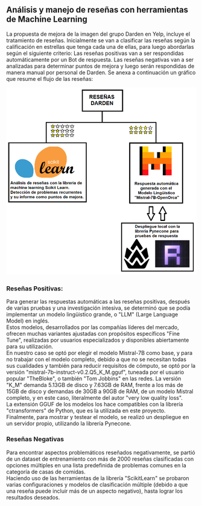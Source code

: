 ## Análisis y manejo de reseñas con herramientas de Machine Learning 

La propuesta de mejora de la imagen del grupo Darden en Yelp, incluye el tratamiento de reseñas. Inicialmente se van a clasificar las reseñas según la calificación en estrellas que tenga cada una de ellas, para luego abordarlas según el siguiente criterio: Las reseñas positivas van a ser respondidas automáticamente por un Bot de respuesta. Las reseñas negativas van a ser analizadas para determinar puntos de mejora y luego serán respondidas de manera manual por personal de Darden. Se anexa a continuación un gráfico que resume el flujo de las reseñas:

<div align="center">
    <img src="../assets/imagenes/flujo_resenias.png" alt="flujo_reseñas" width="700">
</div>

### Reseñas Positivas:

Para generar las respuestas automáticas a las reseñas positivas, después de varias pruebas y una investigación intesiva, se determinó que se podía implementar un modelo lingüistico grande, o "LLM" (Large Language Model) en inglés.  
Estos modelos, desarrollados por las compañías líderes del mercado, ofrecen muchas variantes ajustadas con propósitos específicos "Fine Tune", realizadas por usuarios especializados y disponibles abiertamente para su utilización.  
En nuestro caso se optó por elegir el modelo Mistral-7B como base, y para no trabajar con el modelo completo, debido a que no se necesitan todas sus cualidades y también para reducir requisitos de cómputo, se optó por la versión "mistral-7b-instruct-v0.2.Q5_K_M.gguf", tuneada por el usuario popular "TheBloke", o también "Tom Jobbins" en las redes. La versión "K_M" demanda 5.13GB de disco y 7.63GB de RAM, frente a los más de 15GB de disco y demandas de 30GB a 90GB de RAM, de un modelo Mistral completo, y en este caso, literalmente del autor "very low quality loss".  
La extensión GGUF de los modelos los hace compatibles con la librería "ctransformers" de Python, que es la utilizada en este proyecto.  
Finalmente, para mostrar y testear el modelo, se realizó un despliegue en un servidor propio, utilizando la librería Pynecone.  

### Reseñas Negativas

Para encontrar aspectos problemáticos reseñados negativamente, se partió de un dataset de entrenamiento con más de 2000 reseñas clasificadas con opciones múltiples en una lista predefinida de problemas comunes en la categoría de casas de comidas.  
Haciendo uso de las herramientas de la librería "ScikitLearn" se probaron varias configuraciones y modelos de clasificación múltiple (debido a que una reseña puede incluir más de un aspecto negativo), hasta lograr los resultados deseados.
